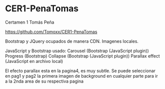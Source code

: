 # CER1-PenaTomas
 Certamen 1 Tomás Peña

https://github.com/Tomoxx/CER1-PenaTomas

Bootstrap y JQuery ocupados de manera CDN.
Imagenes locales.

JavaScript y Bootstrap usado: 
Carousel (Bootstrap (JavaScript plugin))
Progress (Bootstrap)
Collapse (Bootstrap (JavaScript plugin))
Parallax effect (JavaScript en archivo local)

El efecto parallax esta en la pagina4, es muy subtle.
Se puede seleccionar en pag1 y pag2 la primera imagen de background en cualquier parte para ir a la 2nda area de su respectiva pagina


